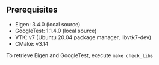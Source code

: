 ## Prerequisites
- Eigen: 3.4.0 (local source)
- GoogleTest: 1.1.4.0 (local source)
- VTK: v7 (Ubuntu 20.04 package manager, libvtk7-dev)
- CMake: v3.14

To retrieve Eigen and GoogleTest, execute `make check_libs`
